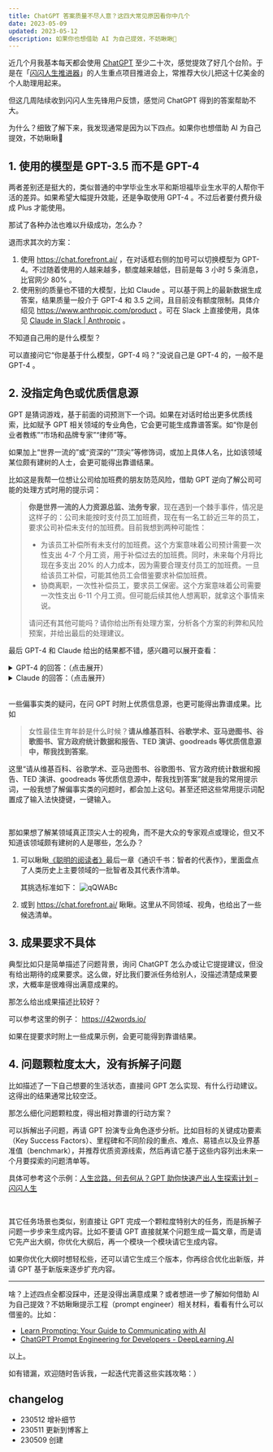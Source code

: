 ```yaml
---
title: ChatGPT 答案质量不尽人意？这四大常见原因看你中几个
date: 2023-05-09
updated: 2023-05-12
description: 如果你也想借助 AI 为自己提效，不妨瞅瞅🤗
---
```




近几个月我基本每天都会使用 [ChatGPT](https://chat.openai.com) 至少二十次，感觉提效了好几个台阶。于是在「[闪闪人生推进器](https://sunnylife42.com)」的人生重点项目推进会上，常推荐大伙儿把这十亿美金的个人助理用起来。

但这几周陆续收到闪闪人生先锋用户反馈，感觉问 ChatGPT 得到的答案帮助不大。

为什么？细致了解下来，我发现通常是因为以下四点。如果你也想借助 AI 为自己提效，不妨瞅瞅🤗




## 1. 使用的模型是 GPT-3.5 而不是 GPT-4 

两者差别还是挺大的，类似普通的中学毕业生水平和斯坦福毕业生水平的人帮你干活的差异。如果希望大幅提升效能，还是争取使用 GPT-4 。不过后者要付费升级成 Plus 才能使用。

那试了各种办法也难以升级成功，怎么办？

退而求其次的方案：

1. 使用 https://chat.forefront.ai/ ，在对话框右侧的加号可以切换模型为 GPT-4。不过随着使用的人越来越多，额度越来越低，目前是每 3 小时 5 条消息，比官网少 80% 。
2. 使用别的质量也不错的大模型，比如 Claude 。可以基于网上的最新数据生成答案，结果质量一般介于 GPT-4 和 3.5 之间，且目前没有额度限制。具体介绍见 https://www.anthropic.com/product 。可在 Slack 上直接使用，具体见 [Claude in Slack | Anthropic](https://www.anthropic.com/claude-in-slack) 。

不知道自己用的是什么模型？

可以直接问它“你是基于什么模型，GPT-4 吗？”没说自己是 GPT-4 的，一般不是 GPT-4 。

## 2. 没指定角色或优质信息源

GPT 是猜词游戏，基于前面的词预测下一个词。如果在对话时给出更多优质线索，比如赋予 GPT 相关领域的专业角色，它会更可能生成靠谱答案。如“你是创业者教练”“市场和品牌专家”“律师”等。

如果加上“世界一流的”或“资深的”“顶尖”等修饰词，或加上具体人名，比如该领域某位颇有建树的人士，会更可能得出靠谱结果。

比如这是我帮一位想让公司给加班费的朋友防范风险，借助 GPT 逆向了解公司可能的处理方式时用的提示词：

> **你是世界一流的人力资源总监、法务专家**，现在遇到一个棘手事件，情况是这样子的：公司未能按时支付员工加班费，现在有一名工龄近三年的员工，要求公司补偿未支付的加班费。目前我想到两种可能性：
> * 为该员工补偿所有未支付的加班费。这个方案意味着公司预计需要一次性支出 4-7 个月工资，用于补偿过去的加班费。同时，未来每个月将比现在多支出 20% 的人力成本，因为需要合理支付员工的加班费。一旦给该员工补偿，可能其他员工会借鉴要求补偿加班费。
> * 协商离职，一次性补偿员工，要求员工保密。这个方案意味着公司需要一次性支出 6-11 个月工资。但可能后续其他人想离职，就拿这个事情来说。
> 
> 请问还有其他可能吗？请你给出所有处理方案，分析各个方案的利弊和风险预案，并给出最后的处理建议。

最后 GPT-4 和 Claude 给出的结果都不错，感兴趣可以展开查看：

<details>
  <summary>GPT-4 的回答：（点击展开）</summary>

在处理这样的问题时，确实需要权衡不同的方案，以找到最优的解决方式。根据你所提供的情况，我提出以下几种可能性：

1. **为该员工补偿所有未支付的加班费**：这个方案的优点是公平和透明。它可以增强员工的满意度和对公司的忠诚感。然而，这也意味着公司需要支付大量的补偿费用，可能会对公司财务产生压力。同时，如果其他员工知道了这个情况，他们可能也会要求补偿。要预防这种风险，公司应该建立起合理的加班支付制度，确保所有员工的权益都得到保障。

2. **协商离职，一次性补偿员工，要求员工保密**：这个方案的优点是可以迅速解决当前的问题，避免了可能的法律纠纷。然而，如果其他员工发现了这种情况，可能会对公司的声誉和员工士气产生负面影响。此外，这个方案也可能激发其他员工以此为借口寻求更高的离职补偿。

3. **与员工达成协议，逐步支付未支付的加班费**：这个方案的优点是可以降低公司的一次性支出，同时也显示了公司对员工权益的尊重。然而，这需要得到员工的同意，而且也可能导致其他员工对公司的支付制度产生疑虑。

4. **调整公司的加班政策，合理支付所有员工的加班费，同时考虑调整工作时间和工作量**：这个方案的优点是可以避免未来类似的问题，同时也可能提高员工的满意度和生产效率。然而，这可能会导致公司的运营成本上升，需要公司进行全面的财务规划。

在处理这个问题时，首先需要确认公司的法律责任，以及公司是否有能力支付这笔费用。如果公司有法律责任，并且有能力支付，我建议选择第一个方案：为该员工补偿所有未支付的加班费。同时，公司应该调整加班政策，确保所有员工的权益得到保障，避免未来类似的问题。这样做可以提高员工的满意度，同时也可以避免可能的法律风险。

然而，这个决策应该基于公司的具体情况，包括公司的财务状况，员工士气，和公司的长期战略规划。

如果公司的财务状况紧张，可以考虑第三个方案：与员工达成协议，逐步支付未支付的加班费。这种方式可以降低公司的一次性负担，但是需要保证在约定的时间内支付所有的费用，否则可能会导致信任问题。

无论采取哪种方案，公司都应该重新审视其加班政策和劳动法的合规性，以防止未来再次发生类似的问题。这可能包括改进时间记录系统，定期审计加班费的支付情况，以及提供员工教育，让他们了解他们的权利和公司的政策。

最后，我强烈建议在做出任何决策之前咨询法律专家，以确保公司遵守所有相关的劳动法规定，避免法律纠纷。

这是一个复杂的问题，需要综合考虑公司的法律责任，财务状况，员工士气，和公司的长期战略规划。希望这些建议能帮助你做出最好的决策。  

</details>


<details>
  <summary> Claude 的回答：（点击展开） </summary>

![Y56vZm](https://cdn.sunnyhuang.net/share/Y56vZm.jpg/webp ':size=500')
 

</details>

<br>

一些偏事实类的疑问，在问 GPT 时附上优质信息源，也更可能得出靠谱成果。比如

> 女性最佳生育年龄是什么时候？**请从维基百科、谷歌学术、亚马逊图书、谷歌图书、官方政府统计数据和报告、TED 演讲、goodreads 等优质信息源中，帮我找到答案**。

这里“请从维基百科、谷歌学术、亚马逊图书、谷歌图书、官方政府统计数据和报告、TED 演讲、goodreads 等优质信息源中，帮我找到答案”就是我的常用提示词，一般我想了解偏事实类的问题时，都会加上这句。甚至还把这些常用提示词配置成了输入法快捷键，一键输入。


<br />

那如果想了解某领域真正顶尖人士的视角，而不是大众的专家观点或理论，但又不知道该领域颇有建树的人是哪些，怎么办？ 

1. 可以瞅瞅[《聪明的阅读者》](https://book.douban.com/subject/36359767/)最后一章《通识千书：智者的代表作》，里面盘点了人类历史上主要领域的一批智者及其代表作清单。

    其挑选标准如下：
    ![qQWABc](https://cdn.sunnyhuang.net/share/qQWABc.png/webp ':size=200')

2. 或到 https://chat.forefront.ai/ 瞅瞅。这里从不同领域、视角，也给出了一些候选清单。




## 3. 成果要求不具体

典型比如只是简单描述了问题背景，询问 ChatGPT 怎么办或让它提提建议，但没有给出期待的成果要求。这么做，好比我们要派任务给别人，没描述清楚成果要求，大概率是很难得出满意成果的。

那怎么给出成果描述比较好？

可以参考这里的例子： https://42words.io/

如果在提要求时附上一些成果示例，会更可能得到靠谱结果。

## 4. 问题颗粒度太大，没有拆解子问题

比如描述了一下自己想要的生活状态，直接问 GPT 怎么实现、有什么行动建议。这得出的结果通常比较空泛。

那怎么细化问题颗粒度，得出相对靠谱的行动方案？

可以拆解出子问题，再请 GPT 扮演专业角色逐步分析。比如目标的关键成功要素（Key Success Factors）、里程碑和不同阶段的重点、难点、易错点以及业界基准值（benchmark），并推荐优质资源线索，然后再请它基于这些内容列出未来一个月要探索的问题清单等。

具体可参考这个示例：[人生岔路，何去何从？GPT 助你快速产出人生探索计划 – 闪闪人生](https://sunnylife42.com/docs/project-meta/case1-p2-restaurant)

<br />

其它任务场景也类似，别直接让 GPT 完成一个颗粒度特别大的任务，而是拆解子问题一步步来生成内容。比如不要请 GPT 直接就某个问题生成一篇文章，而是请它先产出大纲，你优化大纲后，再一个模块一个模块请它生成内容。

如果你优化大纲时想轻松些，还可以请它生成三个版本，你再综合优化出新版，并请 GPT 基于新版来逐步扩充内容。


---


啥？上述四点全都没踩中，还是没得出满意成果？或者想进一步了解如何借助 AI 为自己提效？不妨瞅瞅提示工程（prompt engineer）相关材料，看看有什么可以借鉴的。比如：

- [Learn Prompting: Your Guide to Communicating with AI](https://learnprompting.org/zh-Hans/docs/intro)
- [ChatGPT Prompt Engineering for Developers - DeepLearning.AI](https://www.deeplearning.ai/short-courses/chatgpt-prompt-engineering-for-developers/)

以上。

如有错漏，欢迎随时告诉我，一起迭代完善这些实践攻略：）


## changelog

- 230512 增补细节
- 230511 更新到博客上
- 230509 创建

